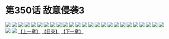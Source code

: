 # 第350话 敌意侵袭3
![](https://s2.baozimh.com/scomic/sanyanxiaotianlu-samanhua/0/349-lmsg/1.jpg)
![](https://s2.baozimh.com/scomic/sanyanxiaotianlu-samanhua/0/349-lmsg/2.jpg)
![](https://s2.baozimh.com/scomic/sanyanxiaotianlu-samanhua/0/349-lmsg/3.jpg)
![](https://s2.baozimh.com/scomic/sanyanxiaotianlu-samanhua/0/349-lmsg/4.jpg)
![](https://s2.baozimh.com/scomic/sanyanxiaotianlu-samanhua/0/349-lmsg/5.jpg)
![](https://s2.baozimh.com/scomic/sanyanxiaotianlu-samanhua/0/349-lmsg/6.jpg)
![](https://s2.baozimh.com/scomic/sanyanxiaotianlu-samanhua/0/349-lmsg/7.jpg)
![](https://s2.baozimh.com/scomic/sanyanxiaotianlu-samanhua/0/349-lmsg/8.jpg)
![](https://s2.baozimh.com/scomic/sanyanxiaotianlu-samanhua/0/349-lmsg/9.jpg)
![](https://s2.baozimh.com/scomic/sanyanxiaotianlu-samanhua/0/349-lmsg/10.jpg)
![](https://s2.baozimh.com/scomic/sanyanxiaotianlu-samanhua/0/349-lmsg/11.jpg)
![](https://s2.baozimh.com/scomic/sanyanxiaotianlu-samanhua/0/349-lmsg/12.jpg)
![](https://s2.baozimh.com/scomic/sanyanxiaotianlu-samanhua/0/349-lmsg/13.jpg)
![](https://s2.baozimh.com/scomic/sanyanxiaotianlu-samanhua/0/349-lmsg/14.jpg)
![](https://s2.baozimh.com/scomic/sanyanxiaotianlu-samanhua/0/349-lmsg/15.jpg)
![](https://s2.baozimh.com/scomic/sanyanxiaotianlu-samanhua/0/349-lmsg/16.jpg)
![](https://s2.baozimh.com/scomic/sanyanxiaotianlu-samanhua/0/349-lmsg/17.jpg)
![](https://s2.baozimh.com/scomic/sanyanxiaotianlu-samanhua/0/349-lmsg/18.jpg)
![](https://s2.baozimh.com/scomic/sanyanxiaotianlu-samanhua/0/349-lmsg/19.jpg)
![](https://s2.baozimh.com/scomic/sanyanxiaotianlu-samanhua/0/349-lmsg/20.jpg)
![](https://s2.baozimh.com/scomic/sanyanxiaotianlu-samanhua/0/349-lmsg/21.jpg)
![](https://s2.baozimh.com/scomic/sanyanxiaotianlu-samanhua/0/349-lmsg/22.jpg)
![](https://s2.baozimh.com/scomic/sanyanxiaotianlu-samanhua/0/349-lmsg/23.jpg)
![](https://s2.baozimh.com/scomic/sanyanxiaotianlu-samanhua/0/349-lmsg/24.jpg)
![](https://s2.baozimh.com/scomic/sanyanxiaotianlu-samanhua/0/349-lmsg/25.jpg)
![](https://s2.baozimh.com/scomic/sanyanxiaotianlu-samanhua/0/349-lmsg/26.jpg)
![](https://s2.baozimh.com/scomic/sanyanxiaotianlu-samanhua/0/349-lmsg/27.jpg)
[【上一章】](./349.md)
[【目录】](./README.md)
[【下一章】](./351.md)
